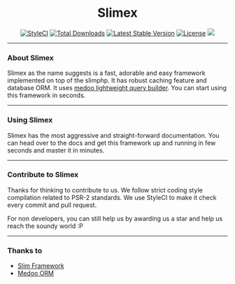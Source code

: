 <h1 align="center">Slimex</h1>
<p align="center">
    <a href="https://styleci.io/repos/88024185"><img src="https://styleci.io/repos/88024185/shield?branch=master" alt="StyleCI"></a>
    <a href="https://packagist.org/packages/smarthacks/slimex"><img src="https://poser.pugx.org/smarthacks/slimex/d/total" alt="Total Downloads"></a>
    <a href="https://packagist.org/packages/smarthacks/slimex"><img src="https://poser.pugx.org/smarthacks/slimex/v/stable" alt="Latest Stable Version"></a>
    <a href="https://packagist.org/packages/smarthacks/slimex"><img src="https://poser.pugx.org/smarthacks/slimex/license.svg" alt="License"></a>
    <a href="https://travis-ci.org/smarthacksop/slimex/"><img src="https://travis-ci.org/smarthacksop/slimex.svg?branch=master"></a>
</p>
<hr>
<h3>About Slimex</h3>
Slimex as the name suggests is a fast, adorable and easy framework implemented on top of the slimphp. It has robust caching feature and database ORM. It uses <a href="http://medoo.in">medoo lightweight query builder</a>. You can start using this framework in seconds.
<hr>
<h3>Using Slimex</h3>
Slimex has the most aggressive and straight-forward documentation. You can head over to the docs and get this framework up and running in few seconds and master it in minutes.
<hr>
<h3>Contribute to Slimex</h3>
Thanks for thinking to contribute to us. We follow strict coding style compilation related to PSR-2 standards. We use StyleCI to make it check every commit and pull request.

For non developers, you can still help us by awarding us a star and help us reach the soundy world :P
<hr>
<h3>Thanks to</h3>
<ul>
    <li><a href="https://www.slimframework.com/">Slim Framework</a></li>
    <li><a href="http://medoo.in/">Medoo ORM</a></li>
</ul>